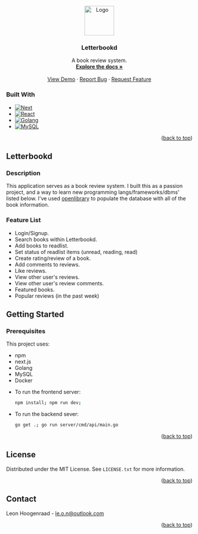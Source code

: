 <br />
<div align="center">
  <a href="https://github.com/lhoogenraad/shelfd">
    <img src="images/logo.png" alt="Logo" width="80" height="80">
  </a>
<a id="readme-top"></a>

<h3 align="center">Letterbookd</h3>

  <p align="center">
    A book review system.
    <br />
    <a href="https://github.com/lhoogenraad/letterbookd"><strong>Explore the docs »</strong></a>
    <br />
    <br />
    <a href="https://github.com/lhoogenraad/letterbookd">View Demo</a>
    ·
    <a href="https://github.com/lhoogenraad/letterbookd/issues/new?labels=bug&template=bug-report---.md">Report Bug</a>
    ·
    <a href="https://github.com/lhoogenraad/letterbookd/issues/new?labels=enhancement&template=feature-request---.md">Request Feature</a>
  </p>
</div>


### Built With

* [![Next][Next.js]][Next-url]
* [![React][React.js]][React-url]
* [![Golang][Golang.com]][Golang-url]
* [![MySQL][MySQL.com]][MySQL-url]

<p align="right">(<a href="#readme-top">back to top</a>)</p>

## Letterbookd

### Description

This application serves as a book review system. I built this as a passion project, and a
way to learn new programming langs/frameworks/dbms' listed below.
I've used [openlibrary](https://openlibrary.org/) to populate the database with all of the book information.


### Feature List

- Login/Signup.
- Search books within Letterbookd.
- Add books to readlist.
- Set status of readlist items (unread, reading, read)
- Create rating/review of a book.
- Add comments to reviews.
- Like reviews.
- View other user's reviews.
- View other user's review comments.
- Featured books.
- Popular reviews (in the past week)


## Getting Started

### Prerequisites

This project uses:
- npm
- next.js
- Golang
- MySQL
- Docker


* To run the frontend server:
  ```sh
  npm install; npm run dev;
  ```

* To run the backend sever:
    ```sh
    go get .; go run server/cmd/api/main.go
    ```

<p align="right">(<a href="#readme-top">back to top</a>)</p>

<!-- LICENSE -->
## License

Distributed under the MIT License. See `LICENSE.txt` for more information.

<p align="right">(<a href="#readme-top">back to top</a>)</p>



<!-- CONTACT -->
## Contact

Leon Hoogenraad - le.o.n@outlook.com

<p align="right">(<a href="#readme-top">back to top</a>)</p>



<!-- MARKDOWN LINKS & IMAGES -->
<!-- https://www.markdownguide.org/basic-syntax/#reference-style-links -->
[contributors-shield]: https://img.shields.io/github/contributors/lhoogenraad/letterbookd.svg?style=for-the-badge
[contributors-url]: https://github.com/lhoogenraad/letterbookd/graphs/contributors
[forks-shield]: https://img.shields.io/github/forks/lhoogenraad/letterbookd.svg?style=for-the-badge
[forks-url]: https://github.com/lhoogenraad/letterbookd/network/members
[stars-shield]: https://img.shields.io/github/stars/lhoogenraad/letterbookd.svg?style=for-the-badge
[stars-url]: https://github.com/lhoogenraad/letterbookd/stargazers
[issues-shield]: https://img.shields.io/github/issues/lhoogenraad/letterbookd.svg?style=for-the-badge
[issues-url]: https://github.com/lhoogenraad/letterbookd/issues
[license-shield]: https://img.shields.io/github/license/lhoogenraad/letterbookd.svg?style=for-the-badge
[license-url]: https://github.com/lhoogenraad/letterbookd/blob/master/LICENSE.txt
[linkedin-shield]: https://img.shields.io/badge/-LinkedIn-black.svg?style=for-the-badge&logo=linkedin&colorB=555
[linkedin-url]: https://linkedin.com/in/linkedin_username
[product-screenshot]: images/screenshot.png
[Next.js]: https://img.shields.io/badge/next.js-000000?style=for-the-badge&logo=nextdotjs&logoColor=white
[Next-url]: https://nextjs.org/
[React.js]: https://img.shields.io/badge/React-20232A?style=for-the-badge&logo=react&logoColor=61DAFB
[React-url]: https://reactjs.org/
[Vue.js]: https://img.shields.io/badge/Vue.js-35495E?style=for-the-badge&logo=vuedotjs&logoColor=4FC08D
[Vue-url]: https://vuejs.org/
[Angular.io]: https://img.shields.io/badge/Angular-DD0031?style=for-the-badge&logo=angular&logoColor=white
[Angular-url]: https://angular.io/
[Svelte.dev]: https://img.shields.io/badge/Svelte-4A4A55?style=for-the-badge&logo=svelte&logoColor=FF3E00
[Svelte-url]: https://svelte.dev/
[Laravel.com]: https://img.shields.io/badge/Laravel-FF2D20?style=for-the-badge&logo=laravel&logoColor=white
[Laravel-url]: https://laravel.com
[Bootstrap.com]: https://img.shields.io/badge/Bootstrap-563D7C?style=for-the-badge&logo=bootstrap&logoColor=white
[Bootstrap-url]: https://getbootstrap.com
[JQuery.com]: https://img.shields.io/badge/jQuery-0769AD?style=for-the-badge&logo=jquery&logoColor=white
[JQuery-url]: https://jquery.com 
[Golang.com]: https://img.shields.io/badge/Go-00ADD8?logo=Go&logoColor=white&style=for-the-badge
[Golang-url]: https://go.dev
[MySQL.com]: https://shields.io/badge/MySQL-lightgrey?logo=mysql&style=plastic&logoColor=white&labelColor=blue
[MySQL-url]: https://www.mysql.com/
